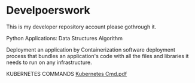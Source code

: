 # Develpoerswork
This is my developer repository account please gothrough it.

Python Applications: Data Structures Algorithm 

Deployment an application by Containerization software deployment process that bundles an application's code with all the files and libraries it needs to run on any infrastructure. 

KUBERNETES COMMANDS 
[Kubernetes Cmd.pdf](https://github.com/user-attachments/files/19623834/Kubernetes.Cmd.pdf)
